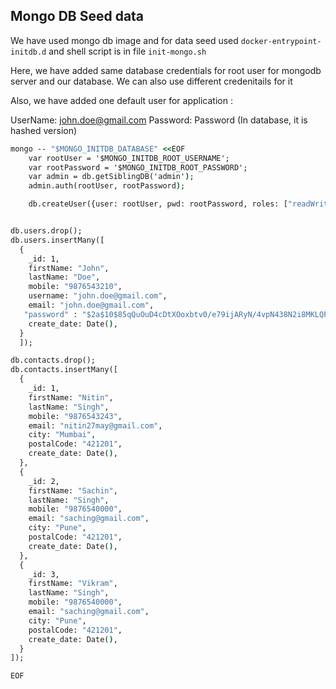 ## Mongo DB Seed data

We have used mongo db image and for data seed used `docker-entrypoint-initdb.d` and shell script is in file `init-mongo.sh`

Here, we have added same database credentials for root user for mongodb server and  our database. We can also use different credenitails for it

Also, we have added one default user for application :

UserName: john.doe@gmail.com
Password: Password (In database, it is hashed version)

```bat
mongo -- "$MONGO_INITDB_DATABASE" <<EOF
    var rootUser = '$MONGO_INITDB_ROOT_USERNAME'; 
    var rootPassword = '$MONGO_INITDB_ROOT_PASSWORD';
    var admin = db.getSiblingDB('admin');
    admin.auth(rootUser, rootPassword);

    db.createUser({user: rootUser, pwd: rootPassword, roles: ["readWrite"]});


db.users.drop();
db.users.insertMany([
  {
    _id: 1,
    firstName: "John",
    lastName: "Doe",
    mobile: "9876543210",
    username: "john.doe@gmail.com",
    email: "john.doe@gmail.com",
   "password" : "$2a$10$85qQuOuD4cDtXOoxbtv0/e79ijARyN/4vpN438N2i8MKLQPUvSX46", 
    create_date: Date(),
  }
  ]);

db.contacts.drop();
db.contacts.insertMany([
  {
    _id: 1,
    firstName: "Nitin",
    lastName: "Singh",
    mobile: "9876543243",
    email: "nitin27may@gmail.com",
    city: "Mumbai",
    postalCode: "421201",
    create_date: Date(),
  },
  {
    _id: 2,
    firstName: "Sachin",
    lastName: "Singh",
    mobile: "9876540000",
    email: "saching@gmail.com",
    city: "Pune",
    postalCode: "421201",
    create_date: Date(),
  },
  {
    _id: 3,
    firstName: "Vikram",
    lastName: "Singh",
    mobile: "9876540000",
    email: "saching@gmail.com",
    city: "Pune",
    postalCode: "421201",
    create_date: Date(),
  }
]);

EOF
```